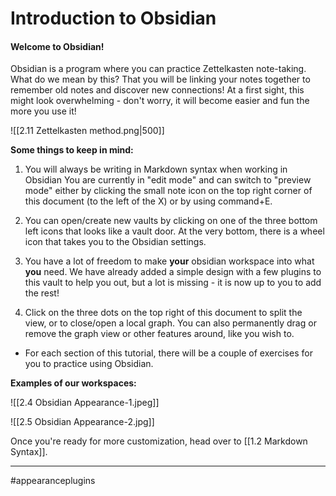 # Introduction to Obsidian

#### Welcome to Obsidian!

Obsidian is a program where you can practice Zettelkasten note-taking. What do we mean by this? That you will be linking your notes together to remember old notes and discover new connections!  At a first sight, this might look overwhelming - don't worry, it will become easier and fun the more you use it! 

![[2.11 Zettelkasten method.png|500]]

**Some things to keep in mind:** 

1. You will always be writing in Markdown syntax when working in Obsidian You are currently in "edit mode" and can switch to "preview mode" either by clicking the small note icon on the top right corner of this document (to the left of the X) or by using command+E. 

2. You can open/create new vaults by clicking on one of the three bottom left icons that looks like a vault door. At the very bottom, there is a wheel icon that takes you to the Obsidian settings.

3. You have a lot of freedom to make **your** obsidian workspace into what **you** need. We have already added a simple design with a few plugins to this vault to help you out, but a lot is missing - it is now up to you to add the rest! 

4. Click on the three dots on the top right of this document to split the view, or to close/open a local graph.  You can also permanently drag or remove the graph view or other features around, like you wish to.

- For each section of this tutorial, there will be a couple of exercises for you to practice using Obsidian.

**Examples of our workspaces:**

![[2.4 Obsidian Appearance-1.jpeg]]

![[2.5 Obsidian Appearance-2.jpg]]




Once you're ready for more customization, head over to [[1.2 Markdown Syntax]].

---
#appearanceplugins